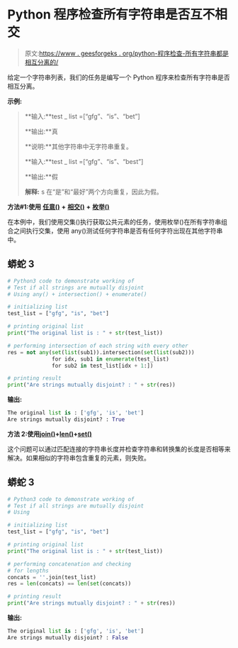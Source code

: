 # Python 程序检查所有字符串是否互不相交

> 原文:[https://www . geesforgeks . org/python-程序检查-所有字符串都是相互分离的/](https://www.geeksforgeeks.org/python-program-to-check-all-strings-are-mutually-disjoint/)

给定一个字符串列表，我们的任务是编写一个 Python 程序来检查所有字符串是否相互分离。

**示例:**

> **输入:**test _ list =[“gfg”、“is”、“bet”]
> 
> **输出:**真
> 
> **说明:**其他字符串中无字符串重复。
> 
> **输入:**test _ list =[“gfg”、“is”、“best”]
> 
> **输出:**假
> 
> **解释:** s 在“是”和“最好”两个方向重复，因此为假。

**方法#1:使用** [**任意()**](https://www.geeksforgeeks.org/python-any-function/) **+** [**相交()**](https://www.geeksforgeeks.org/intersection-function-python/) **+** [**枚举()**](https://www.geeksforgeeks.org/enumerate-in-python/)

在本例中，我们使用交集()执行获取公共元素的任务，使用枚举()在所有字符串组合之间执行交集，使用 any()测试任何字符串是否有任何字符出现在其他字符串中。

## 蟒蛇 3

```py
# Python3 code to demonstrate working of
# Test if all strings are mutually disjoint
# Using any() + intersection() + enumerate()

# initializing list
test_list = ["gfg", "is", "bet"]

# printing original list
print("The original list is : " + str(test_list))

# performing intersection of each string with every other
res = not any(set(list(sub1)).intersection(set(list(sub2)))
              for idx, sub1 in enumerate(test_list) 
              for sub2 in test_list[idx + 1:])

# printing result
print("Are strings mutually disjoint? : " + str(res))
```

**输出:**

```py
The original list is : ['gfg', 'is', 'bet']
Are strings mutually disjoint? : True
```

**方法 2:使用**[**join()**](https://www.geeksforgeeks.org/join-function-python/)**+**[**len()**](https://www.geeksforgeeks.org/python-string-length-len/)**+**[**set()**](https://www.geeksforgeeks.org/python-set-method/)

这个问题可以通过匹配连接的字符串长度并检查字符串和转换集的长度是否相等来解决。如果相似的字符串包含重复的元素，则失败。

## 蟒蛇 3

```py
# Python3 code to demonstrate working of
# Test if all strings are mutually disjoint
# Using 

# initializing list
test_list = ["gfg", "is", "bet"]

# printing original list
print("The original list is : " + str(test_list))

# performing concatenation and checking 
# for lengths 
concats = ''.join(test_list) 
res = len(concats) == len(set(concats))

# printing result
print("Are strings mutually disjoint? : " + str(res))
```

**输出:**

```py
The original list is : ['gfg', 'is', 'bet']
Are strings mutually disjoint? : False
```
